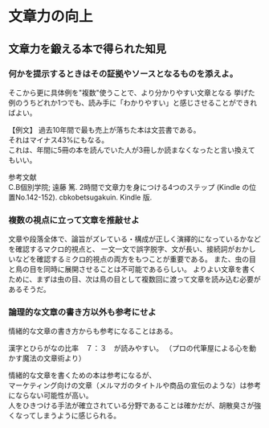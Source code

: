 # 文章力の向上

## 文章力を鍛える本で得られた知見

### 何かを提示するときはその証拠やソースとなるものを添えよ。  

そこから更に具体例を"複数"使うことで、より分かりやすい文章となる
挙げた例のうちどれか1つでも、読み手に「わかりやすい」と感じさせることができればよい。

【例文】
過去10年間で最も売上が落ちた本は文芸書である。  
それはマイナス43%にもなる。  
これは、年間に5冊の本を読んでいた人が3冊しか読まなくなったと言い換えてもいい。  

参考文献  
C.B個別学院; 遠藤 篤. 2時間で文章力を身につける4つのステップ (Kindle の位置No.142-152). cbkobetsugakuin. Kindle 版. 


### 複数の視点に立って文章を推敲せよ

文章や段落全体で、論旨がズレている・構成が正しく演繹的になっているかなどを確認するマクロ的視点と、
一文一文で誤字脱字、文が長い、接続詞がおかしいなどを確認するミクロ的視点の両方をもつことが重要である。
また、虫の目と鳥の目を同時に展開させることは不可能であるらしい。
よりよい文章を書くために、まずは虫の目、次は鳥の目として複数回に渡って文章を読み込む必要があるそうだ。

### 論理的な文章の書き方以外も参考にせよ

情緒的な文章の書き方からも参考になることはある。

漢字とひらがなの比率　７：３　が読みやすい。
（プロの代筆屋による心を動かす魔法の文章術より）

情緒的な文章を書くための本は参考になるが、  
マーケティング向けの文章（メルマガのタイトルや商品の宣伝のような）は参考にならない可能性が高い。  
人をひきつける手法が確立されている分野であることは確かだが、胡散臭さが強くなってしまうように感じられる。  
